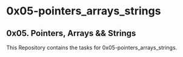 # 0x05-pointers_arrays_strings

## 0x05. Pointers, Arrays && Strings

This Repository contains the tasks for 0x05-pointers_arrays_strings.

